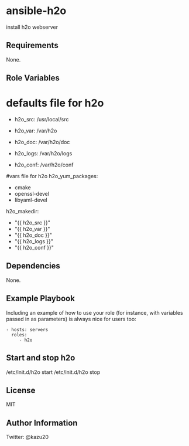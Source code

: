 ansible-h2o
=========

install h2o webserver

Requirements
------------

None.

Role Variables
--------------

# defaults file for h2o
- h2o_src: /usr/local/src

- h2o_var: /var/h2o
- h2o_doc: /var/h2o/doc
- h2o_logs: /var/h2o/logs
- h2o_conf: /var/h2o/conf

#vars file for h2o
h2o_yum_packages:
 - cmake
 - openssl-devel
 - libyaml-devel

h2o_makedir:
 - "{{ h2o_src }}"
 - "{{ h2o_var }}"
 - "{{ h2o_doc }}"
 - "{{ h2o_logs }}"
 - "{{ h2o_conf }}"

Dependencies
------------

None.

Example Playbook
----------------

Including an example of how to use your role (for instance, with variables passed in as parameters) is always nice for users too:

    - hosts: servers
      roles:
         - h2o

Start and stop h2o
------------------

 /etc/init.d/h2o start
 /etc/init.d/h2o stop

License
-------

MIT

Author Information
------------------
Twitter: @kazu20
